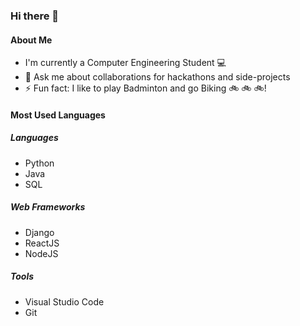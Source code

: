 ### Hi there 👋

#### About Me
* I'm currently a Computer Engineering Student 💻
* 💬 Ask me about collaborations for hackathons and side-projects 
* ⚡ Fun fact: I like to play Badminton and go Biking 🚲 🚲 🚲!

#### Most Used Languages
##### Languages
* Python
* Java 
* SQL

##### Web Frameworks
* Django
* ReactJS
* NodeJS

##### Tools
* Visual Studio Code
* Git





<!--
**neelbhavsar99/neelbhavsar99** is a ✨ _special_ ✨ repository because its `README.md` (this file) appears on your GitHub profile.




Here are some ideas to get you started:

- 🔭 I’m currently working on ...
- 🌱 I’m currently learning ...
- 👯 I’m looking to collaborate on ...
- 🤔 I’m looking for help with ...
- 💬 Ask me about ...
- 📫 How to reach me: ...
- 😄 Pronouns: ...
- ⚡ Fun fact: ...
-->
